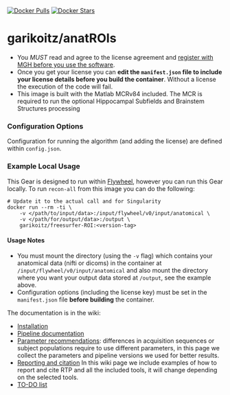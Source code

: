 [![Docker Pulls](https://img.shields.io/docker/pulls/scitran/freesurfer-recon-all.svg)](https://hub.docker.com/r/garikoitz/freesurfer-ROI/)
[![Docker Stars](https://img.shields.io/docker/stars/scitran/freesurfer-recon-all.svg)](https://hub.docker.com/r/garikoitz/freesurfer-ROI/)
# garikoitz/anatROIs


* You *MUST* read and agree to the license agreement and [register with MGH before you use the software](https://surfer.nmr.mgh.harvard.edu/registration.html).
* Once you get your license you can **edit the `manifest.json` file to include your license details before you build the container**. Without a license the execution of the code will fail.
* This image is built with the Matlab MCRv84 included. The MCR is required to run the optional Hippocampal Subfields and Brainstem Structures processing


### Configuration Options ###
Configuration for running the algorithm (and adding the license) are defined within `config.json`. 


### Example Local Usage ###
This Gear is designed to run within [Flywheel](https://flywheel.io), however you can run this Gear locally. To run ```recon-all``` from this image you can do the following:
```
# Update it to the actual call and for Singularity
docker run --rm -ti \
    -v </path/to/input/data>:/input/flywheel/v0/input/anatomical \
    -v </path/for/output/data>:/output \
    garikoitz/freesurfer-ROI:<version-tag>
```

#### Usage Notes ####
* You must mount the directory (using the `-v` flag) which contains your anatomical data (nifti or dicoms) in the container at `/input/flywheel/v0/input/anatomical` and also mount the directory where you want your output data stored at `/output`, see the example above.
* Configuration options (including the license key) must be set in the `manifest.json` file **before building** the container.



The documentation is in the wiki:
* [Installation](https://github.com/garikoitz/anatROIs/wiki/Installation)
* [Pipeline documentation](https://github.com/garikoitz/anatROIs/wiki/Pipeline-steps)
* [Parameter recommendations](https://github.com/garikoitz/anatROIs/wiki/Parameter-recommendations): differences in acquisition sequences or subject populations require to use different parameters, in this page we collect the parameters and pipeline versions we used for better results. 
* [Reporting and citation](reporting-citation) In this wiki page we include examples of how to report and cite RTP and all the included tools, it will change depending on the selected tools. 
* [TO-DO list](https://github.com/garikoitz/anatROIs/wiki/TO-DO)
